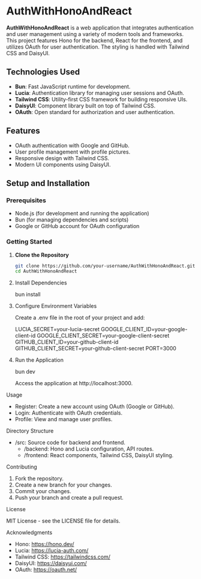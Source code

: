 # AuthWithHonoAndReact

**AuthWithHonoAndReact** is a web application that integrates authentication and user management using a variety of modern tools and frameworks. This project features Hono for the backend, React for the frontend, and utilizes OAuth for user authentication. The styling is handled with Tailwind CSS and DaisyUI.

## Technologies Used

- **Bun**: Fast JavaScript runtime for development.
- **Lucia**: Authentication library for managing user sessions and OAuth.
- **Tailwind CSS**: Utility-first CSS framework for building responsive UIs.
- **DaisyUI**: Component library built on top of Tailwind CSS.
- **OAuth**: Open standard for authorization and user authentication.

## Features

- OAuth authentication with Google and GitHub.
- User profile management with profile pictures.
- Responsive design with Tailwind CSS.
- Modern UI components using DaisyUI.

## Setup and Installation

### Prerequisites

- Node.js (for development and running the application)
- Bun (for managing dependencies and scripts)
- Google or GitHub account for OAuth configuration

### Getting Started

1. **Clone the Repository**

   ```bash
   git clone https://github.com/your-username/AuthWithHonoAndReact.git
   cd AuthWithHonoAndReact

2. Install Dependencies

   bun install

3. Configure Environment Variables

   Create a .env file in the root of your project and add:

   LUCIA_SECRET=your-lucia-secret
   GOOGLE_CLIENT_ID=your-google-client-id
   GOOGLE_CLIENT_SECRET=your-google-client-secret
   GITHUB_CLIENT_ID=your-github-client-id
   GITHUB_CLIENT_SECRET=your-github-client-secret
   PORT=3000

4. Run the Application

   bun dev

   Access the application at http://localhost:3000.

Usage

- Register: Create a new account using OAuth (Google or GitHub).
- Login: Authenticate with OAuth credentials.
- Profile: View and manage user profiles.

Directory Structure

- /src: Source code for backend and frontend.
  - /backend: Hono and Lucia configuration, API routes.
  - /frontend: React components, Tailwind CSS, DaisyUI styling.

Contributing

1. Fork the repository.
2. Create a new branch for your changes.
3. Commit your changes.
4. Push your branch and create a pull request.

License

MIT License - see the LICENSE file for details.

Acknowledgments

- Hono: https://hono.dev/
- Lucia: https://lucia-auth.com/
- Tailwind CSS: https://tailwindcss.com/
- DaisyUI: https://daisyui.com/
- OAuth: https://oauth.net/